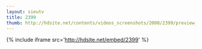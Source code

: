 ```yaml
---
layout: sieutv
title: 2399
thumb: http://hdsite.net/contents/videos_screenshots/2000/2399/preview_360p.mp4.jpg
---
```

{% include iframe src='http://hdsite.net/embed/2399' %}
 
